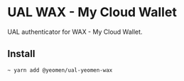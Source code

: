 # UAL WAX - My Cloud Wallet

UAL authenticator for WAX - My Cloud Wallet.

## Install
```bash
~ yarn add @yeomen/ual-yeomen-wax
```

